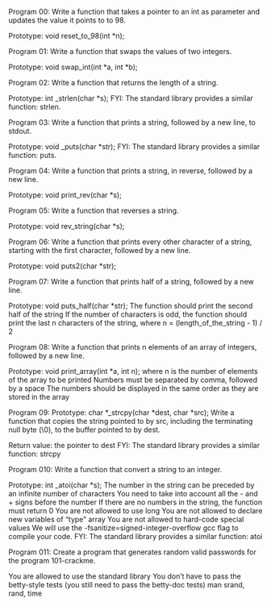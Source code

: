 Program 00: Write a function that takes a pointer to an int as parameter and updates the value it points to to 98.

Prototype: void reset_to_98(int *n);


Program 01: Write a function that swaps the values of two integers.

Prototype: void swap_int(int *a, int *b);


Program 02: Write a function that returns the length of a string.

Prototype: int _strlen(char *s);
FYI: The standard library provides a similar function: strlen.


Program 03: Write a function that prints a string, followed by a new line, to stdout.

Prototype: void _puts(char *str);
FYI: The standard library provides a similar function: puts.


Program 04: Write a function that prints a string, in reverse, followed by a new line.

Prototype: void print_rev(char *s);


Program 05: Write a function that reverses a string.

Prototype: void rev_string(char *s);


Program 06: Write a function that prints every other character of a string, starting with the first character, followed by a new line.

Prototype: void puts2(char *str);


Program 07: Write a function that prints half of a string, followed by a new line.

Prototype: void puts_half(char *str);
The function should print the second half of the string
If the number of characters is odd, the function should print the last n characters of the string, where n = (length_of_the_string - 1) / 2


Program 08: Write a function that prints n elements of an array of integers, followed by a new line.

Prototype: void print_array(int *a, int n);
where n is the number of elements of the array to be printed
Numbers must be separated by comma, followed by a space
The numbers should be displayed in the same order as they are stored in the array

Program 09: Prototype: char *_strcpy(char *dest, char *src);
Write a function that copies the string pointed to by src, including the terminating null byte (\0), to the buffer pointed to by dest.

Return value: the pointer to dest
FYI: The standard library provides a similar function: strcpy


Program 010: Write a function that convert a string to an integer.

Prototype: int _atoi(char *s);
The number in the string can be preceded by an infinite number of characters
You need to take into account all the - and + signs before the number
If there are no numbers in the string, the function must return 0
You are not allowed to use long
You are not allowed to declare new variables of “type” array
You are not allowed to hard-code special values
We will use the -fsanitize=signed-integer-overflow gcc flag to compile your code.
FYI: The standard library provides a similar function: atoi

Program 011: Create a program that generates random valid passwords for the program 101-crackme.

You are allowed to use the standard library
You don’t have to pass the betty-style tests (you still need to pass the betty-doc tests)
man srand, rand, time
